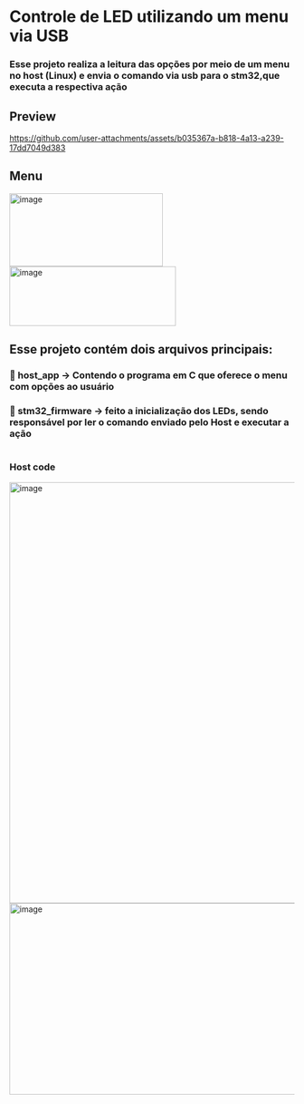 # Controle de LED utilizando um menu via USB

### Esse projeto realiza a leitura das opções por meio de um menu no host (Linux) e envia o comando via usb para o stm32,que executa a respectiva ação

## Preview
https://github.com/user-attachments/assets/b035367a-b818-4a13-a239-17dd7049d383

## Menu
<img width="271" height="129" alt="image" src="https://github.com/user-attachments/assets/f8f27137-0ff6-48f5-88fe-b2692bb74c4e" />
<img width="294" height="105" alt="image" src="https://github.com/user-attachments/assets/7ff93902-eb54-4445-979f-ae4af3284dda" />


## Esse projeto contém dois arquivos principais:
### 📂 host_app -> Contendo o programa em C que oferece o menu com opções ao usuário 
### 📂 stm32_firmware -> feito a inicialização dos LEDs, sendo responsável por ler o comando enviado pelo Host e executar a ação


#


### Host code
<img width="616" height="743" alt="image" src="https://github.com/user-attachments/assets/7d39a43a-e6a0-40fa-9e3b-171e6ab20a4d" />
<img width="584" height="338" alt="image" src="https://github.com/user-attachments/assets/a705f4ce-b4ab-4b9b-8b2c-502281ef8ded" />

